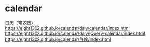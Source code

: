 # calendar
日历（带农历）
https://eight1302.github.io/calendar/daly/calendar/index.html
https://eight1302.github.io/calendar/daly/jQuery-calendar/index.html
https://eight1302.github.io/calendar/气候/index.html
